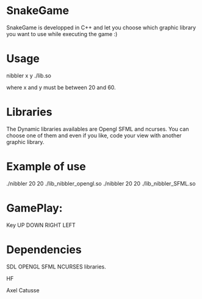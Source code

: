 SnakeGame
=========

SnakeGame is developped in C++ and let you choose which graphic library you want to use while executing the game :)

Usage
========

nibbler x y ./lib.so

where x and y must be between 20 and 60.

Libraries
========

The Dynamic libraries availables are Opengl SFML and ncurses. You can choose one of them and even
if you like, code your view with another graphic library.

Example of use
========

./nibbler 20 20 ./lib_nibbler_opengl.so
./nibbler 20 20 ./lib_nibbler_SFML.so

GamePlay:
========

Key UP DOWN RIGHT LEFT

Dependencies
========

SDL OPENGL SFML NCURSES libraries.

HF

Axel Catusse